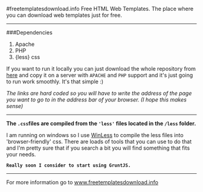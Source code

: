 #freetemplatesdownload.info
Free HTML Web Templates. The place where you can download web templates just for free.
___

###Dependencies
1. Apache
2. PHP
3. {less} css


If you want to run it locally you can just download the whole repository from [here](https://github.com/LubomirGeorgiev/freetemplatesdownload.info/archive/master.zip) and copy it on a server with `APACHE` and `PHP` support and it's just going to run work smoothly. It's that simple :) 


_The links are hard coded so you will have to write the address of the page you want to go to in the address bar of your browser. (I hope this makes sense)_
___
**The `.css`files are compiled from the `'less'` files located in the `/less` folder.**

I am running on windows so I use [WinLess](http://winless.org/) to compile the less files into 'browser-friendly' css. There are loads of tools that you can use to do that and I'm pretty sure that if you search a bit you will find something that fits your needs.

**`Really soon I consider to start using GruntJS.`**
___
For more information go to www.freetemplatesdownload.info
